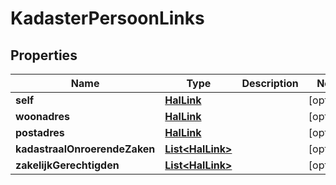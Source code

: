 # KadasterPersoonLinks

## Properties
Name | Type | Description | Notes
------------ | ------------- | ------------- | -------------
**self** | [**HalLink**](HalLink.md) |  |  [optional]
**woonadres** | [**HalLink**](HalLink.md) |  |  [optional]
**postadres** | [**HalLink**](HalLink.md) |  |  [optional]
**kadastraalOnroerendeZaken** | [**List&lt;HalLink&gt;**](HalLink.md) |  |  [optional]
**zakelijkGerechtigden** | [**List&lt;HalLink&gt;**](HalLink.md) |  |  [optional]
